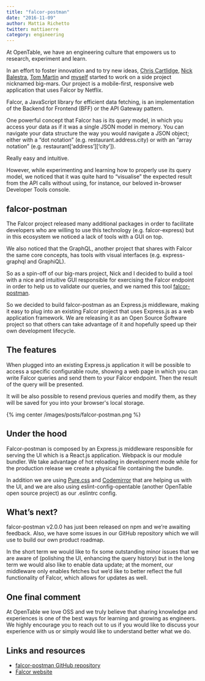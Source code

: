 ```yaml
---
title: "falcor-postman"
date: "2016-11-09"
author: Mattia Richetto
twitter: mattiaerre
category: engineering
---
```


At OpenTable, we have an engineering culture that empowers us to research, experiment and learn.

In an effort to foster innovation and to try new ideas, [Chris Cartlidge](/blog/authors/ccartlidge.html), [Nick Balestra](https://twitter.com/nickbalestra), [Tom Martin](https://twitter.com/tpgmartin) and [myself](/blog/authors/mrichetto.html) started to work on a side project nicknamed big-mars. Our project is a mobile-first, responsive web application that uses Falcor by Netflix.

Falcor, a JavaScript library for efficient data fetching, is an implementation of the Backend for Frontend (BFF) or the API Gateway pattern.

One powerful concept that Falcor has is its query model, in which you access your data as if it was a single JSON model in memory. You can navigate your data structure the way you would navigate a JSON object; either with a “dot notation” (e.g. restaurant.address.city) or with an “array notation” (e.g. restaurant[‘address’][‘city’]).

Really easy and intuitive.

However, while experimenting and learning how to properly use its query model, we noticed that it was quite hard to “visualise” the expected result from the API calls without using, for instance, our beloved in-browser Developer Tools console.

## falcor-postman

The Falcor project released many additional packages in order to facilitate developers who are willing to use this technology (e.g. falcor-express) but in this ecosystem we noticed a lack of tools with a GUI on top.

We also noticed that the GraphQL, another project that shares with Falcor the same core concepts, has tools with visual interfaces (e.g. express-graphql and GraphiQL).

So as a spin-off of our big-mars project, Nick and I decided to build a tool with a nice and intuitive GUI responsible for exercising the Falcor endpoint in order to help us to validate our queries, and we named this tool [falcor-postman](https://github.com/opentable/falcor-postman).

So we decided to build falcor-postman as an Express.js middleware, making it easy to plug into an existing Falcor project that uses Express.js as a web application framework. We are releasing it as an Open Source Software project so that others can take advantage of it and hopefully speed up their own development lifecycle.

## The features

When plugged into an existing Express.js application it will be possible to access a specific configurable route, showing a web page in which you can write Falcor queries and send them to your Falcor endpoint. Then the result of the query will be presented.

It will be also possible to resend previous queries and modify them, as they will be saved for you into your browser's local storage.

{% img center /images/posts/falcor-postman.png %}

## Under the hood

Falcor-postman is composed by an Express.js middleware responsible for serving the UI which is a React.js application. Webpack is our module bundler. We take advantage of hot reloading in development mode while for the production release we create a physical file containing the bundle.

In addition we are using [Pure.css](http://purecss.io) and [Codemirror](https://codemirror.net) that are helping us with the UI, and we are also using eslint-config-opentable (another OpenTable open source project) as our .eslintrc config.

## What’s next?

falcor-postman v2.0.0 has just been released on npm and we’re awaiting feedback. Also, we have some issues in our GitHub repository which we will use to build our own product roadmap.

In the short term we would like to fix some outstanding minor issues that we are aware of (polishing the UI, enhancing the query history) but in the long term we would also like to enable data update; at the moment, our middleware only enables fetches but we’d like to better reflect the full functionality of Falcor, which allows for updates as well.

## One final comment

At OpenTable we love OSS and we truly believe that sharing knowledge and experiences is one of the best ways for learning and growing as engineers. We highly encourage you to reach out to us if you would like to discuss your experience with us or simply would like to understand better what we do.

## Links and resources

- [falcor-postman GitHub repository](https://github.com/opentable/falcor-postman)
- [Falcor website](https://netflix.github.io/falcor/)

